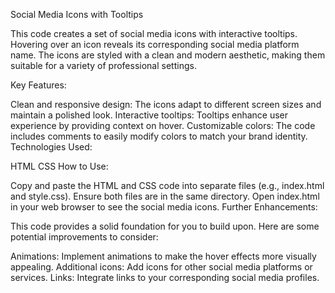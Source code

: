 Social Media Icons with Tooltips

This code creates a set of social media icons with interactive tooltips. Hovering over an icon reveals its corresponding social media platform name. The icons are styled with a clean and modern aesthetic, making them suitable for a variety of professional settings.

Key Features:

Clean and responsive design: The icons adapt to different screen sizes and maintain a polished look.
Interactive tooltips: Tooltips enhance user experience by providing context on hover.
Customizable colors: The code includes comments to easily modify colors to match your brand identity.
Technologies Used:

HTML
CSS
How to Use:

Copy and paste the HTML and CSS code into separate files (e.g., index.html and style.css).
Ensure both files are in the same directory.
Open index.html in your web browser to see the social media icons.
Further Enhancements:

This code provides a solid foundation for you to build upon. Here are some potential improvements to consider:

Animations: Implement animations to make the hover effects more visually appealing.
Additional icons: Add icons for other social media platforms or services.
Links: Integrate links to your corresponding social media profiles.


